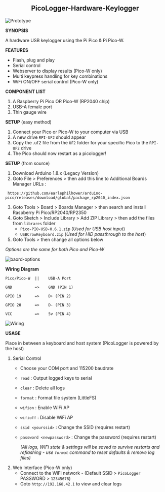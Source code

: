 <h2 align="center"> PicoLogger-Hardware-Keylogger </h2>

![Prototype](https://github.com/user-attachments/assets/f50db2b6-a33b-47c6-a8b3-c47fbf5de7b6)

**SYNOPSIS**

A hardware USB keylogger using the Pi Pico &amp; Pi Pico-W.

**FEATURES**
- Flash, plug and play
- Serial control
- Webserver to display results (Pico-W only)
- Multi keypress handling for key combinations
- WiFi ON/OFF serial control (Pico-W only)

**COMPONENT LIST**
1. A Raspberry Pi Pico OR Pico-W (RP2040 chip)
2. USB-A female port
3. Thin gauge wire

**SETUP** (easy method)
1. Connect your Pico or Pico-W to your computer via USB
2. A new drive `RPI-UF2` should appear
3. Copy the .uf2 file from the `UF2` folder for your specific Pico to the `RPI-UF2` drive
4. The Pico should now restart as a picologger!

**SETUP** (from source)
1. Download Arduino 1.8.x (Legacy Version)
2. Goto File > Preferences > then add this line to Additional Boards Manager URLs :
```
 https://github.com/earlephilhower/arduino-pico/releases/download/global/package_rp2040_index.json
```
3. Goto Tools > Board > Boards Manager > then search and install Raspberry Pi Pico/RP2040/RP2350
4. Goto Sketch > Include Library > Add ZIP Library > then add the files from `librares` folder
   - `Pico-PIO-USB-0.6.1.zip` (*Used for USB host input*)
   - `USBCrowKeyboard.zip` (*Used for HID passthrough to the host*)
5. Goto Tools > then change all options below

*Options are the same for both Pico and Pico-W*

![baord-options](https://github.com/user-attachments/assets/cddcc7e6-7675-4a6b-911e-3c4eba17c1c1)


**Wiring Diagram**

```
Pico/Pico-W  ||    USB-A Port

GND          =>    GND (PIN 1)

GPIO 19      =>    D+ (PIN 2)

GPIO 20      =>    D- (PIN 3)

VCC          =>    5v (PIN 4)
```

![Wiring](https://github.com/user-attachments/assets/9933fdf4-d53e-4493-8b7b-34116efe050c)

**USAGE**

Place in between a keyboard and host system (PicoLogger is powered by the host)

1. Serial Control
   - Choose your COM port and 115200 baudrate
   - `read`                   : Output logged keys to serial
   - `clear`                  : Delete all logs
   - `format`                 : Format file system (LittleFS)
   - `wifion`                 : Enable WiFi AP
   - `wifioff`                : Disable WiFi AP
   - `ssid <yourssid>`        : Change the SSID (requires restart)
   - `password <newpassword>` : Change the password (requires restart)
     
     *(All logs, WiFi state & settings will be saved to survive restarts and reflashing - use `format` command to reset defaults & remove log files)*
2. Web Interface (Pico-W only)
   - Connect to the WiFi network - (Default SSID > `PicoLogger` PASSWORD > `12345678`)
   - Goto `http://192.168.42.1` to view and clear logs


